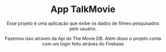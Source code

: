 <h1 align="center">App TalkMovie</h1>

<p align="center">Esse projeto é uma aplicação que exibe os dados de filmes pesquisados pelo usuário.</p>

<p align="center">Fazemos isso atraves da Api do The Movie DB. Além disso o projeto conta com um login feito atráves do Firebase</p>

<br>
